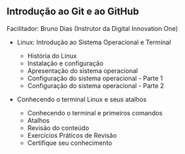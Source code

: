 ## Introdução ao Git e ao GitHub 
Facilitador: Bruno Dias (Instrutor da Digital Innovation One)

* Linux: Introdução ao Sistema Operacional e Terminal
  * História do Linux
  * Instalação e configuração
  * Apresentação do sistema operacional
  * Configuração do sistema operacional - Parte 1
  * Configuração do sistema operacional - Parte 2
  
  
* Conhecendo o terminal Linux e seus atalhos
  * Conhecendo o terminal e primeiros comandos
  * Atalhos
  * Revisão do conteúdo
  * Exercícios Práticos de Revisão
  * Certifique seu conhecimento
